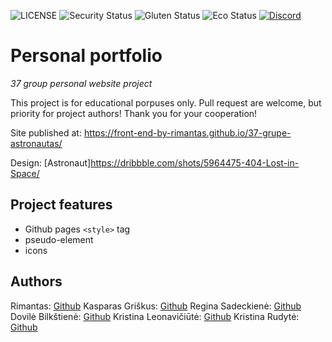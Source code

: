 ![LICENSE](https://img.shields.io/badge/license-MIT-blue.svg?style=flat-square)
![Security Status](https://img.shields.io/security-headers?label=Security&url=https%3A%2F%2Fgithub.com&style=flat-square)
![Gluten Status](https://img.shields.io/badge/Gluten-Free-green.svg)
![Eco Status](https://img.shields.io/badge/ECO-Friendly-green.svg)
[![Discord](https://discord.com/api/guilds/571393319201144843/widget.png)](https://discord.gg/dRwW4rw)

# Personal portfolio

_37 group personal website project_

This project is for educational porpuses only. Pull request are welcome, but priority for project authors! Thank you for your cooperation!

Site published at: https://front-end-by-rimantas.github.io/37-grupe-astronautas/

Design: [Astronaut]https://dribbble.com/shots/5964475-404-Lost-in-Space/

## Project features

- Github pages
`<style>` tag
- pseudo-element
- icons

## Authors

Rimantas: [Github](https://github.com/belauzas)
Kasparas Griškus: [Github](https://github.com/Paskanas)
Regina Sadeckienė: [Github](https://github.com/reginareg)
Dovilė Bilkštienė: [Github](https://github.com/Dovile-dote)
Kristina Leonavičiūtė: [Github](https://github.com/Kristle22)
Kristina Rudytė: [Github](https://github.com/krikri89)